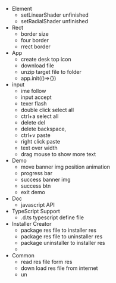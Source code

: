 - Element
  - setLinearShader unfinished
  - setRadialShader unfinished
- Rect
  - border size
  - four border 
  - rrect border
- App 
  - create desk top icon
  - download file
  - unzip target file to folder
  - app.init(()=>{})
- input 
  - ime follow
  - input accept
  - texer flash
  - double click select all
  - ctrl+a select all
  - delete del
  - delete backspace,
  - ctrl+v paste
  - right click paste
  - text over width
  - drag mouse to show more text
- Demo
  - move banner img position animation
  - progress bar
  - success banner img
  - success btn
  - exit demo
- Doc
  - javascript API
- TypeScript Support
  - .d.ts typescript define file
- Installer Creator
  - package res file to installer res
  - package res file to uninstaller res
  - package uninstaller to installer res
  - 
- Common
  - read res file form res
  - down load res file from internet
  - un